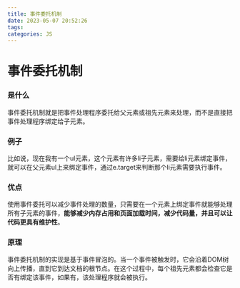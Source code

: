 ```yaml
---
title: 事件委托机制
date: 2023-05-07 20:52:26
tags:
categories: JS
---
```

# 事件委托机制

### **是什么**

事件委托机制就是把事件处理程序委托给父元素或祖先元素来处理，而不是直接把事件处理程序绑定给子元素。

### **例子**

比如说，现在我有一个ul元素，这个元素有许多li子元素，需要给li元素绑定事件，就可以在父元素ul上来绑定事件，通过e.target来判断那个li元素需要执行事件。

### **优点**

使用事件委托可以减少事件处理的数量，只需要在一个元素上绑定事件就能够处理所有子元素的事件，**能够减少内存占用和页面加载时间，减少代码量，并且可以让代码更具有维护性**。

### **原理**

事件委托机制的实现是基于事件冒泡的。当一个事件被触发时，它会沿着DOM树向上传播，直到它到达文档的根节点。在这个过程中，每个祖先元素都会检查它是否有绑定该事件，如果有，该处理程序就会被执行。